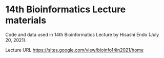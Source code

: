 # 14th Bioinformatics Lecture materials

Code and data used in 14th Bioinformatics Lecture by Hisashi Endo (July 20, 2021).

Lecture URL 
https://sites.google.com/view/bioinfo14in2021/home
